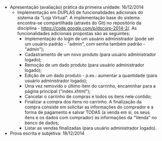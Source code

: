 - Apresentação (avaliação) prática da primeira unidade: 16/12/2014
    - Implementação em DUPLAS de funcionalidades adicionais do sistema da "Loja Virtual". A implementação base do sistema encontra-se compartilhada (através do Git) no repositório da disciplina - https://code.google.com/p/dscorp-2014-2/. As funcionalidades adicionais propostas são as seguintes:
        - Implementação do login de um usuário administrador (pode ser um usuário padrão - "admin", com senha também padrão - "admin");
        - Cadastramento de um novo produto (para usuário administrador logado);
        - Remoção de  um dado produto (para usuário administrador logado);
        - Edição de um dado produto - p.ex.: aumentar a quantidade (para usuário administrador logado);
        - Uma vez removido o último item do carrinho, encaminhar para a página principal ("index.xhtml");
        - Cancelar o carrinho de compras e todos os itens nele contido;
        - Finalizar a compra dos itens no carrinho. A finalização da compra consiste em solicitar as informações do comprador e a forma de pagamento e salvar TODAS (a venda em si, os seus itens e os dados com comprador) as informações da "Venda" no banco de dados;
        - Listar as vendas finalizadas (para usuário administrador logado).
- Prova escrita e subjetiva: 18/12/2014

